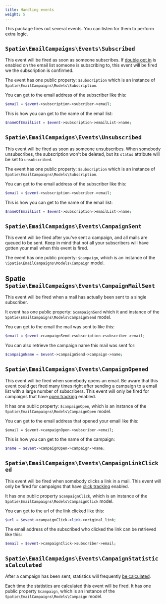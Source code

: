 ```yaml
---
title: Handling events
weight: 5
---
```


This package fires out several events. You can listen for them to perform extra logic.

## `Spatie\EmailCampaigns\Events\Subscribed`

This event will be fired as soon as someone subscribes. If [double opt in](https://docs.spatie.be/laravel-email-campaigns/v1/working-with-lists/using-double-opt-in/) is enabled on the email list someone is subscribing to, this event will be fired we the subscription is confirmed.

The event has one public property: `$subscription` which is an instance of `Spatie\EmailCampaigns\Models\Subscription`. 

You can get to the email address of the subscriber like this:

```php
$email = $event->subscription->subcriber->email;
```

This is how you can get to the name of the email list:

```php
$nameOfEmailList = $event->subscription->emailList->name;
```

## `Spatie\EmailCampaigns\Events\Unsubscribed`

This event will be fired as soon as someone unsubscribes. When somebody unsubscribes, the subscription won't be deleted, but its `status` attribute will be set to `unsubscribed`.

The event has one public property: `$subscription` which is an instance of `Spatie\EmailCampaigns\Models\Subscription`. 

You can get to the email address of the subscriber like this:

```php
$email = $event->subscription->subcriber->email;
```

This is how you can get to the name of the email list:

```php
$nameOfEmailList = $event->subscription->emailList->name;
```

## `Spatie\EmailCampaigns\Events\CampaignSent`

This event will be fired after you've sent a campaign, and all mails are queued to be sent. Keep in mind that not all your subscribers will have gotten your mail when this event is fired.

The event has one public property: `$campaign`, which is an instance of the `\Spatie\EmailCampaigns\Models\Campaign` model.

## Spatie `Spatie\EmailCampaigns\Events\CampaignMailSent`

This event will be fired when a mail has actually been sent to a single subscriber.

It event has one public property: `$campaignSend` which it and instance of the `Spatie\EmailCampaigns\Models\CampaignSend` model. 

You can get to the email the mail was sent to like this:

```php
$email = $event->campaignSend->subscription->subscriber->email;
```

You can also retrieve the campaign name this mail was sent for:

```php
$campaignName = $event->campaignSend->campaign->name;
```

## `Spatie\EmailCampaigns\Events\CampaignOpened`

This event will be fired when somebody opens an email. Be aware that this event could get fired many times right after sending a campaign to a email list with a large number of subscribers. This event will only be fired for campaigns that have [open tracking](https://docs.spatie.be/laravel-email-campaigns/v1/working-with-campaigns/tracking-opens/) enabled.

It has one public property: `$campaignOpen`, which is an instance of the `Spatie\EmailCampaigns\Models\CampaignOpen` model.

You can get to the email address that opened your email like this:

```
$email = $event->campaignOpen->subscriber->email;
```

This is how you can get to the name of the campaign:

```php
$name = $event->campaignOpen->campaign->name;
```

## `Spatie\EmailCampaigns\Events\CampaignLinkClicked`

This event will be fired when somebody clicks a link in a mail. This event will only be fired for campaigns that have [click tracking](https://docs.spatie.be/laravel-email-campaigns/v1/working-with-campaigns/tracking-clicks/) enabled. 

It has one public property `$campaignClick`, which is an instance of the `Spatie\EmailCampaigns\Models\CampaignClick` model.

You can get to the url of the link clicked like this:

```php
$url = $event->campaignClick->link->original_link;
```

The email address of the subscribed who clicked the link can be retrieved like this:

```php
$email = $event->campaignClick->subscriber->email;
```

## `Spatie\EmailCampaigns\Events\CampaignStatisticsCalculated`

After a campaign has been sent, statistics will frequently [be calculated](https://docs.spatie.be/laravel-email-campaigns/v1/working-with-campaigns/viewing-statistics-of-a-sent-campaign/).

Each time the statistics are calculated this event will be fired. It has one public property `$campaign`, which is an instance of the `Spatie\EmailCampaigns\Models\Campaign` model.
